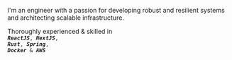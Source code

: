 I'm an engineer with a passion for developing robust and resilient systems and architecting scalable infrastructure.

Thoroughly experienced & skilled in <code> ***ReactJS***, ***NextJS***, ***Rust***, ***Spring***, ***Docker*** & ***AWS*** </code>
